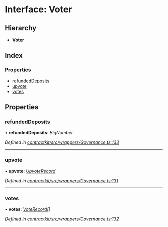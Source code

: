 # Interface: Voter

## Hierarchy

* **Voter**

## Index

### Properties

* [refundedDeposits](_contractkit_src_wrappers_governance_.voter.md#refundeddeposits)
* [upvote](_contractkit_src_wrappers_governance_.voter.md#upvote)
* [votes](_contractkit_src_wrappers_governance_.voter.md#votes)

## Properties

###  refundedDeposits

• **refundedDeposits**: *BigNumber*

*Defined in [contractkit/src/wrappers/Governance.ts:133](https://github.com/celo-org/celo-monorepo/blob/master/packages/contractkit/src/wrappers/Governance.ts#L133)*

___

###  upvote

• **upvote**: *[UpvoteRecord](_contractkit_src_wrappers_governance_.upvoterecord.md)*

*Defined in [contractkit/src/wrappers/Governance.ts:131](https://github.com/celo-org/celo-monorepo/blob/master/packages/contractkit/src/wrappers/Governance.ts#L131)*

___

###  votes

• **votes**: *[VoteRecord](_contractkit_src_wrappers_governance_.voterecord.md)[]*

*Defined in [contractkit/src/wrappers/Governance.ts:132](https://github.com/celo-org/celo-monorepo/blob/master/packages/contractkit/src/wrappers/Governance.ts#L132)*
